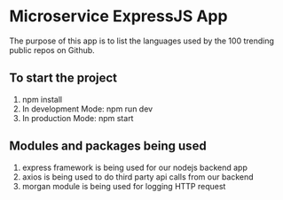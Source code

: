 # Microservice ExpressJS App

The purpose of this app is to list the languages used by the 100 trending public repos on Github.

## To start the project

1. npm install
2. In development Mode: npm run dev
3. In production Mode: npm start

## Modules and packages being used

1. express framework is being used for our nodejs backend app
2. axios is being used to do third party api calls from our backend
3. morgan module is being used for logging HTTP request

